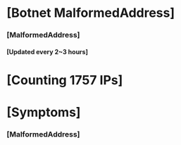 # [Botnet MalformedAddress]
### [MalformedAddress]
#### [Updated every 2~3 hours]

# [Counting 1757 IPs]

# [Symptoms] 
###   [MalformedAddress]
